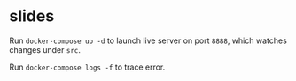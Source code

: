 # slides

Run `docker-compose up -d` to launch live server on port `8888`, which watches changes under `src`.

Run `docker-compose logs -f` to trace error.

